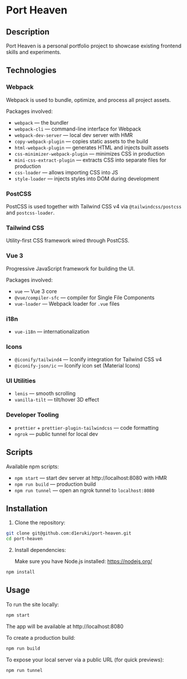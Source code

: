 # Port Heaven

## Description

Port Heaven is a personal portfolio project to showcase existing frontend skills and experiments.

## Technologies

### Webpack

Webpack is used to bundle, optimize, and process all project assets.

Packages involved:

- `webpack` — the bundler
- `webpack-cli` — command-line interface for Webpack
- `webpack-dev-server` — local dev server with HMR
- `copy-webpack-plugin` — copies static assets to the build
- `html-webpack-plugin` — generates HTML and injects built assets
- `css-minimizer-webpack-plugin` — minimizes CSS in production
- `mini-css-extract-plugin` — extracts CSS into separate files for production
- `css-loader` — allows importing CSS into JS
- `style-loader` — injects styles into DOM during development

### PostCSS

PostCSS is used together with Tailwind CSS v4 via `@tailwindcss/postcss` and `postcss-loader`.

### Tailwind CSS

Utility-first CSS framework wired through PostCSS.

### Vue 3

Progressive JavaScript framework for building the UI.

Packages involved:

- `vue` — Vue 3 core
- `@vue/compiler-sfc` — compiler for Single File Components
- `vue-loader` — Webpack loader for `.vue` files

### i18n

- `vue-i18n` — internationalization

### Icons

- `@iconify/tailwind4` — Iconify integration for Tailwind CSS v4
- `@iconify-json/ic` — Iconify icon set (Material Icons)

### UI Utilities

- `lenis` — smooth scrolling
- `vanilla-tilt` — tilt/hover 3D effect

### Developer Tooling

- `prettier` + `prettier-plugin-tailwindcss` — code formatting
- `ngrok` — public tunnel for local dev

## Scripts

Available npm scripts:

- `npm start` — start dev server at http://localhost:8080 with HMR
- `npm run build` — production build
- `npm run tunnel` — open an ngrok tunnel to `localhost:8080`

## Installation

1. Clone the repository:

```bash
git clone git@github.com:d1eruki/port-heaven.git
cd port-heaven
```

2. Install dependencies:

   Make sure you have Node.js installed: https://nodejs.org/

```bash
npm install
```

## Usage

To run the site locally:

```bash
npm start
```

The app will be available at http://localhost:8080

To create a production build:

```bash
npm run build
```

To expose your local server via a public URL (for quick previews):

```bash
npm run tunnel
```
